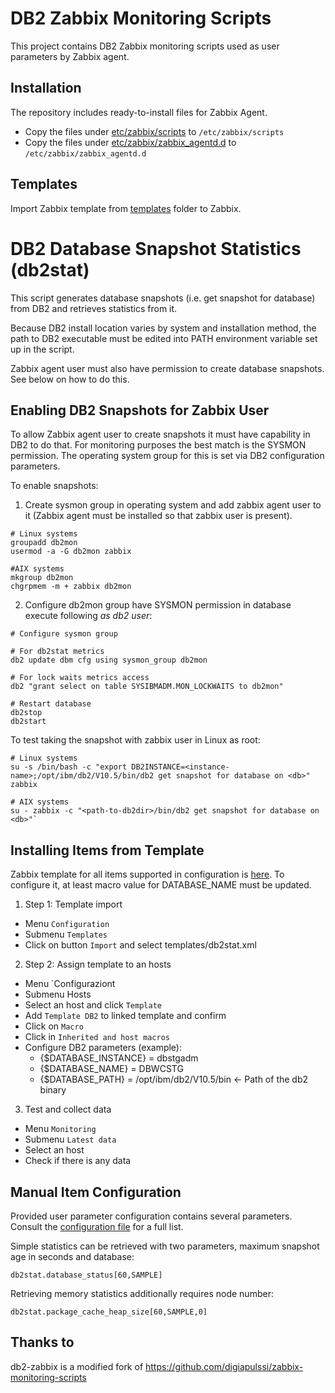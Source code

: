# DB2 Zabbix Monitoring Scripts

This project contains DB2 Zabbix monitoring scripts used as user parameters by Zabbix agent.

## Installation

The repository includes ready-to-install files for Zabbix Agent.

* Copy the files under [etc/zabbix/scripts](etc/zabbix/scripts) to `/etc/zabbix/scripts`
* Copy the files under [etc/zabbix/zabbix_agentd.d](etc/zabbix/zabbix_agentd.d) to `/etc/zabbix/zabbix_agentd.d`

## Templates

Import Zabbix template from [templates](templates) folder to Zabbix.

# DB2 Database Snapshot Statistics (db2stat)

This script generates database snapshots (i.e. get snapshot for database) from
DB2 and retrieves statistics from it.

Because DB2 install location varies by system and installation method, the path
to DB2 executable must be edited into PATH environment variable set up in the
script.

Zabbix agent user must also have permission to create database snapshots. See
below on how to do this.

## Enabling DB2 Snapshots for Zabbix User

To allow Zabbix agent user to create snapshots it must have capability in DB2
to do that. For monitoring purposes the best match is the SYSMON permission. The
operating system group for this is set via DB2 configuration parameters.

To enable snapshots:

1. Create sysmon group in operating system and add zabbix agent user to it (Zabbix agent must be installed so that zabbix user is present).

```
# Linux systems
groupadd db2mon
usermod -a -G db2mon zabbix

#AIX systems
mkgroup db2mon
chgrpmem -m + zabbix db2mon
```

2. Configure db2mon group have SYSMON permission in database execute following *as db2 user*:

```
# Configure sysmon group

# For db2stat metrics
db2 update dbm cfg using sysmon_group db2mon

# For lock waits metrics access
db2 "grant select on table SYSIBMADM.MON_LOCKWAITS to db2mon"

# Restart database
db2stop
db2start
```

To test taking the snapshot with zabbix user in Linux as root:

```
# Linux systems
su -s /bin/bash -c "export DB2INSTANCE=<instance-name>;/opt/ibm/db2/V10.5/bin/db2 get snapshot for database on <db>" zabbix

# AIX systems
su - zabbix -c "<path-to-db2dir>/bin/db2 get snapshot for database on <db>"`
```

## Installing Items from Template

Zabbix template for all items supported in configuration is [here](templates/db2stat.xml).
To configure it, at least macro value for DATABASE_NAME must be updated.

1. Step 1: Template import 
  * Menu `Configuration`
  * Submenu `Templates`
  * Click on button `Import` and select templates/db2stat.xml
  
2. Step 2: Assign template to an hosts
  * Menu `Configuraziont
  * Submenu Hosts
  * Select an host and click `Template`
  * Add `Template DB2` to linked template and confirm
  * Click on `Macro`
  * Click in `Inherited and host macros`
  * Configure DB2 parameters (example):
    * {$DATABASE_INSTANCE} = dbstgadm
    * {$DATABASE_NAME} = DBWCSTG
    * {$DATABASE_PATH} = /opt/ibm/db2/V10.5/bin <- Path of the db2 binary

3. Test and collect data  
  * Menu `Monitoring`
  * Submenu `Latest data`
  * Select an host
  * Check if there is any data
 
## Manual Item Configuration

Provided user parameter configuration contains several parameters. Consult the
[configuration file](../etc/zabbix/zabbix_agentd.d/db2stat.conf) for a full list.

Simple statistics can be retrieved with two parameters, maximum snapshot age in seconds and database:

`db2stat.database_status[60,SAMPLE]`

Retrieving memory statistics additionally requires node number:

`db2stat.package_cache_heap_size[60,SAMPLE,0]`

## Thanks to

db2-zabbix is a modified fork of https://github.com/digiapulssi/zabbix-monitoring-scripts
